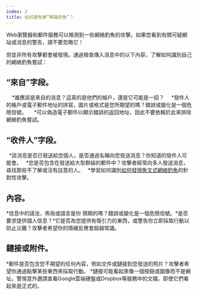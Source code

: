 ```yaml
---
index: 2
title: 如何避免被“網路釣魚”？
---
```

Web瀏覽器和郵件服務可以檢測到一些網絡釣魚的攻擊。如果您看到有關可疑網站或消息的警告，請不要忽略它！

但並非所有攻擊都會被發現。通過檢查傳入消息中的以下內容，了解如何識別自己的網絡釣魚嘗試：

## “來自”字段。

    *誰應該是來自的消息？這真的是他們的帳戶，還是它可能是一招？
    *發件人的帳戶或電子郵件地址的拼寫，圖片或格式是您所期望的嗎？錯誤或變化是一個危險信號。
    *可以偽造電子郵件以顯示錯誤的返回地址，因此不要依賴於此來排除網絡釣魚嘗試。

## “收件人”字段。

  *該消息是否已發送給您個人，是否通過名稱向您發送消息？你知道的發件人可能會。
   *您是否包含在發送給大型群組的郵件中？攻擊者經常向多人發送消息，尋找那些不了解或沒有註意的人。
  *學習如何識別[如何發現魚叉式網絡釣魚](umbrella://communications/phishing/beginner/s_how-to-spot-spear-phishing.md)的針對性攻擊。

## 內容。

*信息中的語法，佈局或語言是你
預期的嗎？錯誤或變化是一個危險信號。*是否要求提供個人信息？*它是否為您提供有吸引力的東西，或警告你立即採取行動以防止災難？攻擊者希望你的情緒反應會超越常識。

## 鏈接或附件。
*郵件是否包含您不期望的任何內容，例如文件或鏈接到您發送的照片？攻擊者希望你通過點擊某些東西來採取行動。
*鏈接可能看起來像一個按鈕或圖像而不是網址。警惕意外邀請查看Google雲端硬盤或Dropbox等服務中的文檔，即使它們看起來是正式的。
